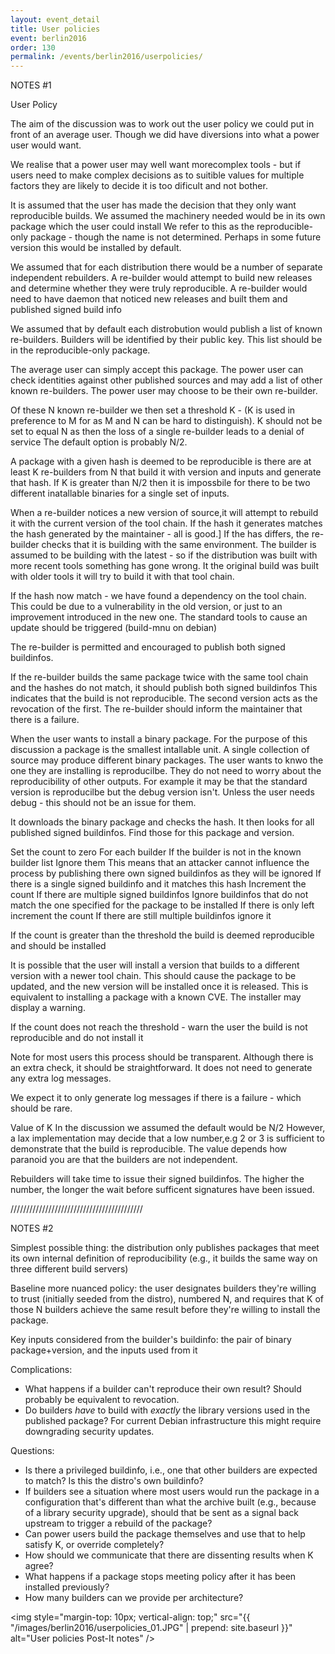 ```yaml
---
layout: event_detail
title: User policies
event: berlin2016
order: 130
permalink: /events/berlin2016/userpolicies/
---
```


NOTES #1

User Policy

The aim of the discussion was to work out the user policy we could put in front of an average user.
Though we did have diversions into what a power user would want.

We realise that a power user may well want morecomplex tools - but if users need to make complex decisions as to suitible values for multiple factors they are likely to decide it is too dificult and not bother.

It is assumed that the user has made the decision that they only want reproducible builds.
We assumed the machinery needed would be in its own package which the user could install
We refer to this as the reproducible-only package - though the name is not determined.
Perhaps in some future version this would be installed by default.

We assumed that for each distribution there would be a number of separate independent rebuilders.
A re-builder would attempt to build new releases and determine whether they were truly reproducible.
A re-builder would need to have daemon that noticed new releases and built them and published signed build info

We assumed that by default each distrobution would publish a list of known re-builders.
Builders will be identified by their public key.
This list should be in the reproducible-only package.

The average user can simply accept this package.
The power user can check identities against other published sources and  may add a list of other known re-builders. 
The power user may choose to be their own re-builder.

Of these N known re-builder we then set a threshold K - (K is used in preference to M for as M and N can be hard to distinguish).
K should not be set to equal N as then the loss of a single re-builder leads to a denial of service 
The default option is probably N/2.

A package with a given hash is deemed to be reproducible is there are at least K re-builders from N that build it with version and inputs and generate that hash.
If K is greater than N/2 then it is impossbile for there to be two different inatallable binaries for a single set of inputs.

When a re-builder notices a new version of source,it will attempt to rebuild it with the current version of the tool chain.
If the hash it generates matches the hash generated by the maintainer - all is good.]
If the has differs, the re-builder checks that it is building with the same environment.
The builder is assumed to be building with the latest - so if the distribution was built with more recent tools something has gone wrong.
It the original build was built with older tools it will try to build it with that tool chain.

If the hash now match - we have found a dependency on the tool chain.
This could be due to a vulnerability in the old version, or just to an improvement introduced in the new one.
The standard tools to cause an update should be triggered (build-mnu on debian)

The re-builder is permitted and encouraged to publish both signed buildinfos.

If the re-builder builds the same package twice with the same tool chain and the hashes do not match, it should publish both signed buildinfos
This indicates that the build is not reproducible. The second version acts as the revocation of the first.
The re-builder should inform the maintainer that there is a failure.


When the user wants to install a binary package.
For the purpose of this discussion a package is the smallest intallable unit. 
A single collection of source may produce different binary packages.
The user wants to knwo the one they are installing is reproducilbe.
They do not need to worry about the reproducibility of other outputs.
For example it may be that the standard version is reproducilbe but the debug version isn't.
Unless the user needs debug - this should not be an issue for them.

It downloads the binary package and checks the hash.
It then looks for all published signed buildinfos.
Find those for this package and version.

Set the count to zero
For each builder
If the builder is not in the known builder list
        Ignore them
        This means that an attacker cannot influence the process by publishing there own signed buildinfos as they will be ignored
If there is a single signed buildinfo and it matches this hash 
        Increment the count 
If there are multiple signed buildinfos
        Ignore buildinfos that do not match the one specified for the package to be installed
	        If there is only left increment the count
	        If there are still multiple buildinfos ignore it

If the count is greater than the threshold the build is deemed reproducible and should be installed

It is possible that the user will install a version that builds to a different version with a newer tool chain.
This should cause the package to be updated, and the new version will be installed once it is released.
This is equivalent to installing a package with a known CVE.
The installer may display a warning.

If the count does not reach the threshold - warn the user the build is not reproducible and do not install it

Note for most users this process should be transparent. 
Although there is an extra check, it should be straightforward.
It does not need to generate any extra log messages.

We expect it to only generate log messages if there is a failure - which should be rare.

Value of K
In the discussion we assumed the default would be N/2
However, a lax implementation may decide that a low number,e.g 2 or 3 is sufficient to demonstrate that the build is reproducible. 
The value depends how paranoid you are that the builders are not independent.

Rebuilders will take time to issue their signed buildinfos.
The higher the number, the longer the wait before sufficent signatures have been issued.

//////////////////////////////////////////

NOTES #2

Simplest possible thing: the distribution only publishes packages that meet its own internal definition of reproducibility (e.g., it builds the same way on three different build servers)

Baseline more nuanced policy: the user designates builders they're willing to trust (initially seeded from the distro), numbered N, and requires that K of those N builders achieve the same result before they're willing to install the package.

Key inputs considered from the builder's buildinfo: the pair of binary package+version, and the inputs used from it

Complications:

* What happens if a builder can't reproduce their own result?  Should probably be equivalent to revocation.
* Do builders *have* to build with *exactly* the library versions used in the published package?  For current Debian infrastructure this might require downgrading security updates.

Questions:

* Is there a privileged buildinfo, i.e., one that other builders are expected to match?  Is this the distro's own buildinfo?
* If builders see a situation where most users would run the package in a configuration that's different than what the archive built (e.g., because of a library security upgrade), should that be sent as a signal back upstream to trigger a rebuild of the package?
* Can power users build the package themselves and use that to help satisfy K, or override completely?
* How should we communicate that there are dissenting results when K agree?
* What happens if a package stops meeting policy after it has been installed previously?
* How many builders can we provide per architecture?

<img style="margin-top: 10px; vertical-align: top;" src="{{ "/images/berlin2016/userpolicies_01.JPG" | prepend: site.baseurl }}" alt="User policies Post-It notes" />
